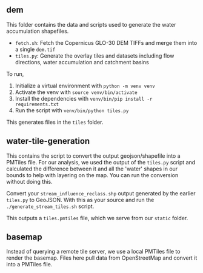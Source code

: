 ## dem

This folder contains the data and scripts used to generate the water accumulation shapefiles.

- `fetch.sh`: Fetch the Copernicus GLO-30 DEM TIFFs and merge them into a single `dem.tif`
- `tiles.py`: Generate the overlay tiles and datasets including flow directions, water accumulation and catchment basins

To run,

1. Initialize a virtual environment with `python -m venv venv`
2. Activate the venv with `source venv/bin/activate`
3. Install the dependencies with `venv/bin/pip install -r requirements.txt`
4. Run the script with `venv/bin/python tiles.py`

This generates files in the `tiles` folder.

## water-tile-generation

This contains the script to convert the output geojson/shapefile into a PMTiles file. For our analysis, we used the output of the `tiles.py` script and calculated the difference between it and all the 'water' shapes in our bounds to help with layering on the map. You can run the conversion without doing this.

Convert your `stream_influence_reclass.shp` output generated by the earlier `tiles.py` to GeoJSON. With this as your source and run the `./generate_stream_tiles.sh` script.

This outputs a `tiles.pmtiles` file, which we serve from our `static` folder.

## basemap

Instead of querying a remote tile server, we use a local PMTiles file to render the basemap. Files here pull data from OpenStreetMap and convert it into a PMTiles file.
